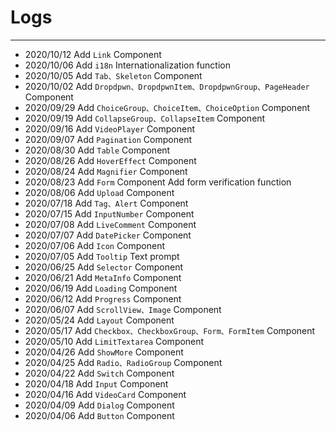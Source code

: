 # Logs

---

- 2020/10/12 Add `Link` Component
- 2020/10/06 Add `i18n` Internationalization function
- 2020/10/05 Add `Tab、Skeleton` Component
- 2020/10/02 Add `Dropdpwn、DropdpwnItem、DropdpwnGroup、PageHeader` Component
- 2020/09/29 Add `ChoiceGroup、ChoiceItem、ChoiceOption` Component
- 2020/09/19 Add `CollapseGroup、CollapseItem` Component
- 2020/09/16 Add `VideoPlayer` Component
- 2020/09/07 Add `Pagination` Component
- 2020/08/30 Add `Table` Component
- 2020/08/26 Add `HoverEffect` Component
- 2020/08/24 Add `Magnifier` Component
- 2020/08/23 Add `Form` Component Add form verification function
- 2020/08/06 Add `Upload` Component
- 2020/07/18 Add `Tag、Alert` Component
- 2020/07/15 Add `InputNumber` Component
- 2020/07/08 Add `LiveComment` Component
- 2020/07/07 Add `DatePicker` Component
- 2020/07/06 Add `Icon` Component
- 2020/07/05 Add `Tooltip` Text prompt
- 2020/06/25 Add `Selector` Component
- 2020/06/21 Add `MetaInfo` Component
- 2020/06/19 Add `Loading` Component
- 2020/06/12 Add `Progress` Component
- 2020/06/07 Add `ScrollView、Image` Component
- 2020/05/24 Add `Layout` Component
- 2020/05/17 Add `Checkbox、CheckboxGroup、Form、FormItem` Component
- 2020/05/10 Add `LimitTextarea` Component
- 2020/04/26 Add `ShowMore` Component
- 2020/04/25 Add `Radio、RadioGroup` Component
- 2020/04/22 Add `Switch` Component
- 2020/04/18 Add `Input` Component
- 2020/04/16 Add `VideoCard` Component
- 2020/04/09 Add `Dialog` Component
- 2020/04/06 Add `Button` Component
